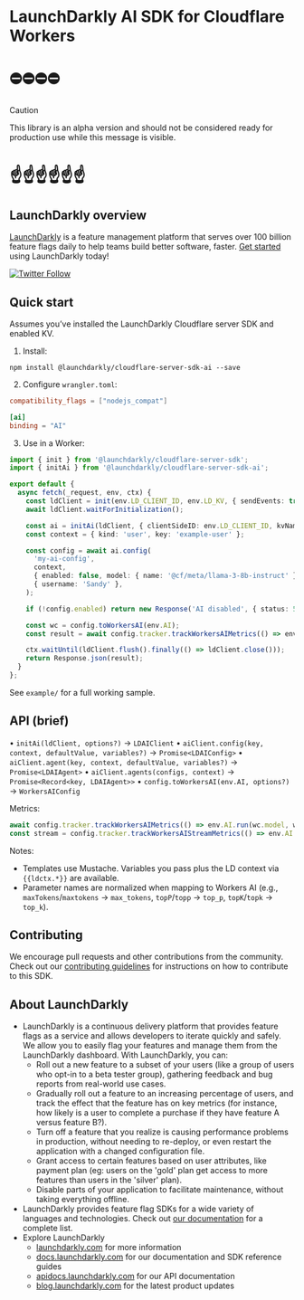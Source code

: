 # LaunchDarkly AI SDK for Cloudflare Workers

# ⛔️⛔️⛔️⛔️

> [!CAUTION]
> This library is an alpha version and should not be considered ready for production use while this message is visible.

# ☝️☝️☝️☝️☝️☝️

## LaunchDarkly overview

[LaunchDarkly](https://www.launchdarkly.com) is a feature management platform that serves over 100 billion feature flags daily to help teams build better software, faster. [Get started](https://docs.launchdarkly.com/home/getting-started) using LaunchDarkly today!

[![Twitter Follow](https://img.shields.io/twitter/follow/launchdarkly.svg?style=social&label=Follow&maxAge=2592000)](https://twitter.com/intent/follow?screen_name=launchdarkly)

## Quick start

Assumes you’ve installed the LaunchDarkly Cloudflare server SDK and enabled KV.

1) Install:

```shell
npm install @launchdarkly/cloudflare-server-sdk-ai --save
```

2) Configure `wrangler.toml`:

```toml
compatibility_flags = ["nodejs_compat"]

[ai]
binding = "AI"
```

3) Use in a Worker:

```typescript
import { init } from '@launchdarkly/cloudflare-server-sdk';
import { initAi } from '@launchdarkly/cloudflare-server-sdk-ai';

export default {
  async fetch(_request, env, ctx) {
    const ldClient = init(env.LD_CLIENT_ID, env.LD_KV, { sendEvents: true });
    await ldClient.waitForInitialization();

    const ai = initAi(ldClient, { clientSideID: env.LD_CLIENT_ID, kvNamespace: env.LD_KV });
    const context = { kind: 'user', key: 'example-user' };

    const config = await ai.config(
      'my-ai-config',
      context,
      { enabled: false, model: { name: '@cf/meta/llama-3-8b-instruct' } },
      { username: 'Sandy' },
    );

    if (!config.enabled) return new Response('AI disabled', { status: 503 });

    const wc = config.toWorkersAI(env.AI);
    const result = await config.tracker.trackWorkersAIMetrics(() => env.AI.run(wc.model, wc));

    ctx.waitUntil(ldClient.flush().finally(() => ldClient.close()));
    return Response.json(result);
  }
};
```

See `example/` for a full working sample.

## API (brief)

• `initAi(ldClient, options?)` → `LDAIClient`
• `aiClient.config(key, context, defaultValue, variables?)` → `Promise<LDAIConfig>`
• `aiClient.agent(key, context, defaultValue, variables?)` → `Promise<LDAIAgent>`
• `aiClient.agents(configs, context)` → `Promise<Record<key, LDAIAgent>>`
• `config.toWorkersAI(env.AI, options?)` → `WorkersAIConfig`

Metrics:

```typescript
await config.tracker.trackWorkersAIMetrics(() => env.AI.run(wc.model, wc));
const stream = config.tracker.trackWorkersAIStreamMetrics(() => env.AI.run(wc.model, { ...wc, stream: true }));
```

Notes:
- Templates use Mustache. Variables you pass plus the LD context via `{{ldctx.*}}` are available.
- Parameter names are normalized when mapping to Workers AI (e.g., `maxTokens`/`maxtokens` → `max_tokens`, `topP`/`topp` → `top_p`, `topK`/`topk` → `top_k`).


## Contributing

We encourage pull requests and other contributions from the community. Check out our [contributing guidelines](CONTRIBUTING.md) for instructions on how to contribute to this SDK.

## About LaunchDarkly

- LaunchDarkly is a continuous delivery platform that provides feature flags as a service and allows developers to iterate quickly and safely. We allow you to easily flag your features and manage them from the LaunchDarkly dashboard. With LaunchDarkly, you can:
  - Roll out a new feature to a subset of your users (like a group of users who opt-in to a beta tester group), gathering feedback and bug reports from real-world use cases.
  - Gradually roll out a feature to an increasing percentage of users, and track the effect that the feature has on key metrics (for instance, how likely is a user to complete a purchase if they have feature A versus feature B?).
  - Turn off a feature that you realize is causing performance problems in production, without needing to re-deploy, or even restart the application with a changed configuration file.
  - Grant access to certain features based on user attributes, like payment plan (eg: users on the 'gold' plan get access to more features than users in the 'silver' plan).
  - Disable parts of your application to facilitate maintenance, without taking everything offline.
- LaunchDarkly provides feature flag SDKs for a wide variety of languages and technologies. Check out [our documentation](https://docs.launchdarkly.com/sdk) for a complete list.
- Explore LaunchDarkly
  - [launchdarkly.com](https://www.launchdarkly.com/ 'LaunchDarkly Main Website') for more information
  - [docs.launchdarkly.com](https://docs.launchdarkly.com/ 'LaunchDarkly Documentation') for our documentation and SDK reference guides
  - [apidocs.launchdarkly.com](https://apidocs.launchdarkly.com/ 'LaunchDarkly API Documentation') for our API documentation
  - [blog.launchdarkly.com](https://blog.launchdarkly.com/ 'LaunchDarkly Blog Documentation') for the latest product updates

[cf-ai-sdk-ci-badge]: https://github.com/launchdarkly/js-core/actions/workflows/cloudflare-ai.yml/badge.svg
[cf-ai-sdk-ci]: https://github.com/launchdarkly/js-core/actions/workflows/cloudflare-ai.yml
[cf-ai-sdk-npm-badge]: https://img.shields.io/npm/v/@launchdarkly/cloudflare-server-sdk-ai.svg?style=flat-square
[cf-ai-sdk-npm-link]: https://www.npmjs.com/package/@launchdarkly/cloudflare-server-sdk-ai
[cf-ai-sdk-ghp-badge]: https://img.shields.io/static/v1?label=GitHub+Pages&message=API+reference&color=00add8
[cf-ai-sdk-ghp-link]: https://launchdarkly.github.io/js-core/packages/sdk/cloudflare-ai/docs/
[cf-ai-sdk-dm-badge]: https://img.shields.io/npm/dm/@launchdarkly/cloudflare-server-sdk-ai.svg?style=flat-square
[cf-ai-sdk-dt-badge]: https://img.shields.io/npm/dt/@launchdarkly/cloudflare-server-sdk-ai.svg?style=flat-square

